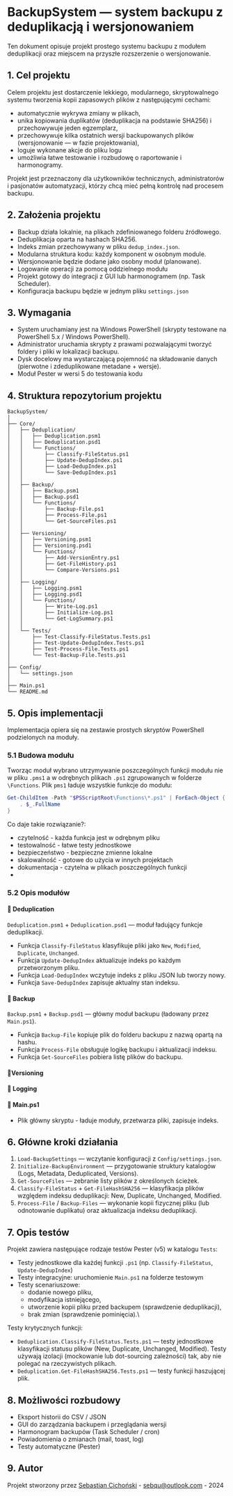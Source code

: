 # BackupSystem — system backupu z deduplikacją i wersjonowaniem

Ten dokument opisuje projekt prostego systemu backupu z modułem deduplikacji oraz miejscem na przyszłe rozszerzenie o wersjonowanie.

## 1. Cel projektu
Celem projektu jest dostarczenie lekkiego, modularnego, skryptowalnego systemu tworzenia kopii zapasowych plików z następującymi cechami:

- automatycznie wykrywa zmiany w plikach,
- unika kopiowania duplikatów (deduplikacja na podstawie SHA256) i przechowywuje jeden egzemplarz,
- przechowywuje kilka ostatnich wersji backupowanych plików (wersjonowanie — w fazie projektowania),
- loguje wykonane akcje do pliku logu
- umożliwia łatwe testowanie i rozbudowę o raportowanie i harmonogramy.

Projekt jest przeznaczony dla użytkowników technicznych, administratorów i pasjonatów automatyzacji, którzy chcą mieć pełną kontrolę nad procesem backupu.

## 2. Założenia projektu
- Backup działa lokalnie, na plikach zdefiniowanego folderu źródłowego.
- Deduplikacja oparta na hashach SHA256.
- Indeks zmian przechowywany w pliku `dedup_index.json`.
- Modularna struktura kodu: każdy komponent w osobnym module.
- Wersjonowanie będzie dodane jako osobny moduł (planowane).
- Logowanie operacji za pomocą oddzielnego modułu
- Projekt gotowy do integracji z GUI lub harmonogramem (np. Task Scheduler).
- Konfiguracja backupu będzie w jednym pliku `settings.json`

## 3. Wymagania
- System uruchamiany jest na Windows PowerShell (skrypty testowane na PowerShell 5.x / Windows PowerShell).
- Administrator uruchamia skrypty z prawami pozwalającymi tworzyć foldery i pliki w lokalizacji backupu.
- Dysk docelowy ma wystarczającą pojemność na składowanie danych (pierwotne i zdeduplikowane metadane + wersje).
- Moduł Pester w wersi 5 do testowania kodu

## 4. Struktura repozytorium projektu
```
BackupSystem/
│
├── Core/
│   ├── Deduplication/
│   │   ├── Deduplication.psm1
│   │   ├── Deduplication.psd1
│   │   └── Functions/
│   │       ├── Classify-FileStatus.ps1
│   │       ├── Update-DedupIndex.ps1
│   │       ├── Load-DedupIndex.ps1
│   │       └── Save-DedupIndex.ps1
│   │
│   ├── Backup/
│   │   ├── Backup.psm1
│   │   ├── Backup.psd1
│   │   └── Functions/
│   │       ├── Backup-File.ps1
│   │       ├── Process-File.ps1
│   │       └── Get-SourceFiles.ps1
│   │
│   ├── Versioning/ 
│   │   ├── Versioning.psm1
│   │   ├── Versioning.psd1
│   │   └── Functions/
│   │       ├── Add-VersionEntry.ps1
│   │       ├── Get-FileHistory.ps1
│   │       └── Compare-Versions.ps1
│   │
│   ├── Logging/
│   │   ├── Logging.psm1
│   │   ├── Logging.psd1
│   │   └── Functions/
│   │       ├── Write-Log.ps1
│   │       ├── Initialize-Log.ps1
│   │       └── Get-LogSummary.ps1
│   │
│   └── Tests/
│       ├── Test-Classify-FileStatus.Tests.ps1
│       ├── Test-Update-DedupIndex.Tests.ps1
│       ├── Test-Process-File.Tests.ps1
│       └── Test-Backup-File.Tests.ps1
│
├── Config/
│   └── settings.json
│
├── Main.ps1
└── README.md

```


## 5. Opis implementacji
Implementacja opiera się na zestawie prostych skryptów PowerShell podzielonych na moduły.

### 5.1 Budowa modułu
Tworząc moduł wybrano utrzymywanie poszczególnych funkcji modułu nie w pliku `.pms1` a w odrębnych plikach `.ps1` zgrupowanych w folderze `\Functions`. Plik `pms1` ładuje wszystkie funkcje do modułu:
```powershell
Get-ChildItem -Path "$PSScriptRoot\Functions\*.ps1" | ForEach-Object {
    . $_.FullName
}
```
Co daje takie rozwiązanie?:
- czytelność - każda funkcja jest w odrębnym pliku
- testowalność - łatwe testy jednostkowe
- bezpieczeństwo - bezpieczne zmienne lokalne
- skalowalność - gotowe do użycia w innych projektach
- dokumentacja - czytelna w plikach poszczególnych funkcji
- 
### 5.2 Opis modułów

#### 🔹 Deduplication
  `Deduplication.psm1` + `Deduplication.psd1` — moduł ładujący funkcje deduplikacji.
- Funkcja `Classify-FileStatus` klasyfikuje pliki jako `New`, `Modified`, `Duplicate`, `Unchanged`.
- Funkcja `Update-DedupIndex` aktualizuje indeks po każdym przetworzonym pliku.
- Funkcja `Load-DedupIndex` wczytuje indeks z pliku JSON lub tworzy nowy.
- Funkcja `Save-DedupIndex` zapisuje aktualny stan indeksu.

#### 🔹 Backup
  `Backup.psm1` + `Backup.psd1` — główny moduł backupu (ładowany przez `Main.ps1`).
- Funkcja `Backup-File` kopiuje plik do folderu backupu z nazwą opartą na hashu.
- Funkcja `Process-File` obsługuje logikę backupu i aktualizacji indeksu.
- Funkcja `Get-SourceFiles` pobiera listę plików do backupu.

#### 🔹Versioning 
#### 🔹 Logging

#### 🔹 Main.ps1
- Plik główny skryptu - ładuje moduły, przetwarza pliki, zapisuje indeks.


## 6. Główne kroki działania
1. `Load-BackupSettings` — wczytanie konfiguracji z `Config/settings.json`.
2. `Initialize-BackupEnvironment` — przygotowanie struktury katalogów (Logs, Metadata, Deduplicated, Versions).
3. `Get-SourceFiles` — zebranie listy plików z określonych ścieżek.
4. `Classify-FileStatus` + `Get-FileHashSHA256` — klasyfikacja plików względem indeksu deduplikacji: New, Duplicate, Unchanged, Modified.
5. `Process-File` / `Backup-Files` — wykonanie kopii fizycznej pliku (lub odnotowanie duplikatu) oraz aktualizacja indeksu deduplikacji.


## 7. Opis testów
  Projekt zawiera następujące rodzaje testów Pester (v5) w katalogu `Tests`:
  - Testy jednostkowe dla każdej funkcji `.ps1` (np. `Classify-FileStatus`, `Update-DedupIndex`)
  - Testy integracyjne: uruchomienie `Main.ps1` na folderze testowym
  - Testy scenariuszowe:
    - dodanie nowego pliku,
    - modyfikacja istniejącego,
    - utworzenie kopii pliku przed backupem (sprawdzenie deduplikacji),
    - brak zmian (sprawdzenie pominięcia).\

Testy krytycznych funkcji:
  - `Deduplication.Classify-FileStatus.Tests.ps1` — testy jednostkowe klasyfikacji statusu plików (New, Duplicate, Unchanged, Modified). Testy używają izolacji (mockowanie lub dot-sourcing zależności) tak, aby nie polegać na rzeczywistych plikach.
  - `Deduplication.Get-FileHashSHA256.Tests.ps1` — testy funkcji haszującej plik.

## 8. Możliwości rozbudowy
-  Eksport historii do CSV / JSON
-  GUI do zarządzania backupem i przeglądania wersji
-  Harmonogram backupów (Task Scheduler / cron)
-  Powiadomienia o zmianach (mail, toast, log)
-  Testy automatyczne (Pester)



## 9. Autor

Projekt stworzony przez [Sebastian Cichoński](https://github.com/SebastianCichonski) - [sebqu@outlook.com](mailto.sebqu@outlook.com) - 
2024